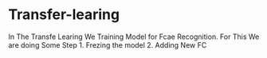 ﻿# Transfer-learing
In The Transfe Learing We Training Model for Fcae Recognition.
For This We are doing Some Step
    1. Frezing the model 
    2. Adding New FC 
